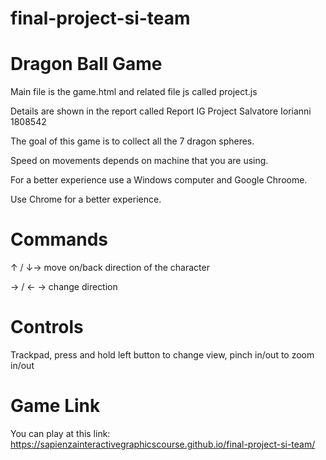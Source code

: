# final-project-si-team
# Dragon Ball Game
Main file is the game.html and related file js called project.js

Details are shown in the report called Report IG Project Salvatore Iorianni 1808542

The goal of this game is to collect all the 7 dragon spheres.

Speed on movements depends on machine that you are using.

For a better experience use a Windows computer and Google Chroome.


Use Chrome for a better experience.
# Commands
↑ / ↓-> move on/back direction of the character

→	/ ← -> change direction 

# Controls
Trackpad, press and hold left button to change view, pinch in/out to zoom in/out
# Game Link
You can play at this link: https://sapienzainteractivegraphicscourse.github.io/final-project-si-team/

